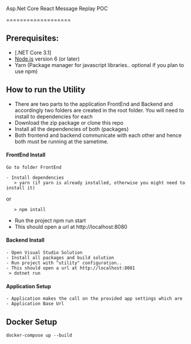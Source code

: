 Asp.Net Core React Message Replay POC

===================

## Prerequisites:

- [.NET Core 3.1]
- [Node.js](https://nodejs.org/en/) version 6 (or later)
- Yarn (Package manager for javascript libraries.. optional if you plan to use npm)

## How to run the Utility

- There are two parts to the application FrontEnd and Backend and accordingly two folders are created in the root folder. You will
  need to install to dependencies for each
- Download the zip package or clone this repo
- Install all the dependencies of both (packages)
- Both frontend and backend communicate with each other and hence both must be running at the sametime.

#### FrontEnd Install

    Go to folder FrontEnd

    - Install dependencies
       > yarn (if yarn is already installed, otherwise you might need to install it)

or

       > npm intall

- Run the project
  npm run start
- This should open a url at http://localhost:8080

#### Backend Install

    - Open Visual Studio Solution
    - Install all packages and build solution
    - Run project with "utility" configuration..
    - This should open a url at http://localhost:8081
     > dotnet run

#### Application Setup

    - Application makes the call on the provided app settings which are
    - Application Base Url


## Docker Setup

`docker-compose up --build`